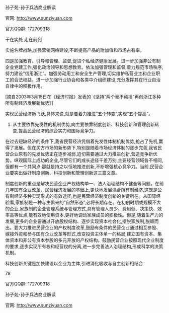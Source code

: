 孙子苑-孙子兵法商业解读

官网: http://www.sunziyuan.com

官方QQ群: 172709318

干在实处 走在前列

实施名牌战略,加强营销网络建设,不断提高产品的附加值和市场占有率。

四是加强教育、引导和管理、监督,促进个私经济健康发展。进一步加强非公有制企业党建工作,强化政治领导和思想教育。依法加强管理和监督,着力规范市场秩序,努力建设“信用浙江”。加强劳动用工和安全生产管理,切实维护私营业主和企业职工的合法权益。进一步加强行业协会和各类中介组织建设,充分发挥其在行业自治自律中的积极作用。

[摘自2003年3月15日在《经济时报》发表的《坚持“两个毫不动摇”再创浙江多种所有制经济发展新优势》]

实现民营经济新飞跃,具体来说,就是要着力推进“五个转变”,实现“五个提高”。

1. 从主要依靠先发性的机制优势,向主要依靠制度创新、科技创新和管理创新转变,提高民营经济的综合实力和国际竞争力。

在过去短缺经济的条件下,我省民营经济凭借着先发性体制机制优势,抢占了先机,赢得了发展。但在买方市场的新形势下,特别是随着市场经济体制的逐步完善,我省民营企业原有的先发优势正在逐步减弱,迫切需要通过大力推进创新,营造竞争新优势。纵观国际上成功的企业,尽管它们的成长途径千差万别,主要经营领域各不相同,但都有一个共同点,那就是持之以恒地推进创新,不断增强核心竞争力。当前,民营企业要突出做好制度创新、科技创新和管理创新这三篇文章。

制度创新的重点是解决民营企业产权结构单一、法人治理结构不健全等问题。在前几年国有企业改革、民营经济发展的基础上,更快地发展混合所有制经济,这既是公有制经济多种实现形式的有效途径,也是民营经济制度创新的关键所在。从国际经验看,家族制是一种与生俱来的“自然形态”,必将长期存在。在初创时期或规模不大的企业,家族制的企业管理系统与管理方式,具有管理人员少、费用低、决策快、效率高等优点,能有效地使用资本,更好地调动家族成员的积极性。但是,随着生产力的发展,更多的企业要通过开放股权结构、逐步实现资本社会化,摆脱家族制,脱颖而出。要大力推进民营企业的产权制度改革,鼓励有条件的民营企业通过相互参股、嫁接外资和参与国有企业改革等形式,改变投资主体单一的格局,建立国有资本、集体资本和非公有资本参股的多元开放的产权结构。鼓励民营企业按照现代企业制度的要求,逐步实现所有权和经营权的分离,进一步完善法人治理结构,形成科学的决策机制。

科技创新关键是加快建设以企业为主体,引进消化吸收与自主创新相结合

78

官方QQ群: 172709318

孙子苑-孙子兵法商业解读

官网: http://www.sunziyuan.com